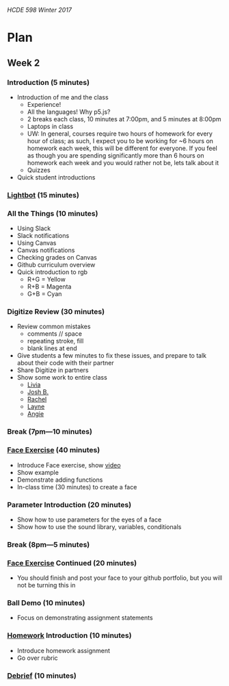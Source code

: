 _HCDE 598 Winter 2017_

# Plan
## Week 2

### Introduction (5 minutes)
* Introduction of me and the class
	* Experience!
	* All the languages! Why p5.js?
	* 2 breaks each class, 10 minutes at 7:00pm, and 5 minutes at 8:00pm
	* Laptops in class
	* UW: In general, courses require two hours of homework for every hour of class; as such, I expect you to be working for ~6 hours on homework each week, this will be different for everyone. If you feel as though you are spending significantly more than 6 hours on homework each week and you would rather not be, lets talk about it
	* Quizzes
* Quick student introductions

### [Lightbot](exercises/lightbot.md) (15 minutes)

### All the Things (10 minutes)
* Using Slack
* Slack notifications
* Using Canvas
* Canvas notifications
* Checking grades on Canvas
* Github curriculum overview
* Quick introduction to rgb
	* R+G = Yellow
	* R+B = Magenta
	* G+B = Cyan

### Digitize Review (30 minutes)
* Review common mistakes
	* comments // space
	* repeating stroke, fill
	* blank lines at end
* Give students a few minutes to fix these issues, and prepare to talk about their code with their partner
* Share Digitize in partners
* Show some work to entire class
	* [Livia](https://liviaclaire.github.io/hcde-portfolio/digitize/)
	* [Josh B.](https://nomad1721.github.io/hcde-portfolio/Digitize/)
	* [Rachel](https://rachelbarnacle.github.io/hcde-598-portfolio/hw1-artPiece/)
	* [Layne](https://lsoike.github.io/portfolio/marilyn/)
	* [Angie](https://angimima.github.io/hcde-portfolio/digitize/)

### Break (7pm—10 minutes)

### [Face Exercise](exercises/face.md) (40 minutes)
* Introduce Face exercise, show [video](https://vimeo.com/22245914)
* Show example
* Demonstrate adding functions
* In-class time (30 minutes) to create a face

### Parameter Introduction (20 minutes)
* Show how to use parameters for the eyes of a face
* Show how to use the sound library, variables, conditionals

### Break (8pm—5 minutes)

### [Face Exercise](exercises/face.md) Continued (20 minutes)
* You should finish and post your face to your github portfolio, but you will not be turning this in

### Ball Demo (10 minutes)
* Focus on demonstrating assignment statements

### [Homework](homework/lego-family.md) Introduction (10 minutes)
* Introduce homework assignment
* Go over rubric

### [Debrief](readme.md) (10 minutes)